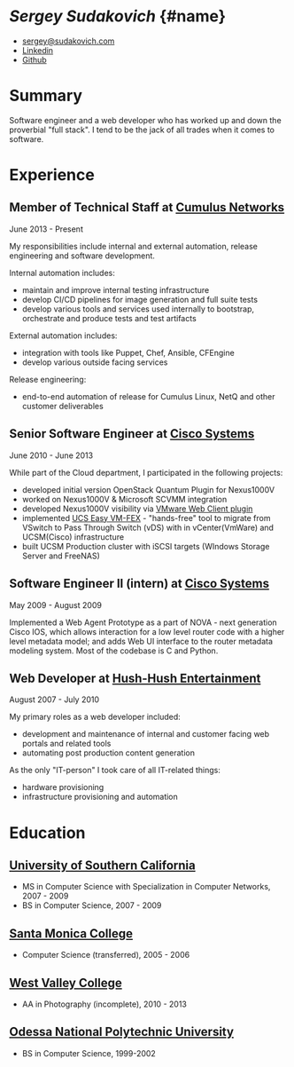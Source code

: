 # _**Sergey Sudakovich**_ {#name}


* [sergey@sudakovich.com][personal email] 
* [Linkedin][personal linkedin]
* [Github][personal github]

# Summary

  Software engineer and a web developer who has worked up and down the proverbial "full stack".
  I tend to be the jack of all trades when it comes to software.

# Experience

##  Member of Technical Staff at [Cumulus Networks][employer cumulus]

  June 2013 - Present

  My responsibilities include internal and external automation, release engineering and software development.

  Internal automation includes:

  * maintain and improve internal testing infrastructure
  * develop CI/CD pipelines for image generation and full suite tests
  * develop various tools and services used internally to bootstrap, orchestrate and produce tests and test artifacts

  External automation includes:

  * integration with tools like Puppet, Chef, Ansible, CFEngine
  * develop various outside facing services

  Release engineering:
  * end-to-end automation of release for Cumulus Linux, NetQ and other customer deliverables


##  Senior Software Engineer at [Cisco Systems][employer cisco] 

  June 2010 - June 2013

  While part of the Cloud department, I participated in the following projects:
  
  * developed initial version OpenStack Quantum Plugin for Nexus1000V
  * worked on Nexus1000V & Microsoft SCVMM integration
  * developed Nexus1000V visibility via [VMware Web Client plugin][video vmwarewebclientplugin]
  * implemented [UCS Easy VM-FEX][video easyvmfex] - "hands-free" tool to migrate 
    from VSwitch to Pass Through Switch (vDS) with in vCenter(VmWare) and UCSM(Cisco) infrastructure
  * built UCSM Production cluster with iSCSI targets (WIndows Storage Server and FreeNAS)


## Software Engineer II (intern) at [Cisco Systems][employer cisco] 

  May 2009 - August 2009

  Implemented a Web Agent Prototype as a part of NOVA - next generation Cisco IOS, 
  which allows interaction for a low level router code with a higher level 
  metadata model; and adds Web UI interface to the router metadata modeling 
  system. Most of the codebase is C and Python.

## Web Developer at [Hush-Hush Entertainment][employer hushhushent]

  August 2007 - July 2010

  My primary roles as a web developer included:
  
  * development and maintenance of internal and customer facing web portals and related tools
  * automating post production content generation


  As the only "IT-person" I took care of all IT-related things:

  * hardware provisioning
  * infrastructure provisioning and automation


# Education
## [University of Southern California][education usc]
* MS in Computer Science with Specialization in Computer Networks, 2007 - 2009
* BS in Computer Science, 2007 - 2009

## [Santa Monica College][education smc]
* Computer Science (transferred), 2005 - 2006

## [West Valley College][education westvalley]
* AA in Photography (incomplete), 2010 - 2013

## [Odessa National Polytechnic University][education opu]
* BS in Computer Science, 1999-2002


[personal email]: mailto:sergey@sudakovich.com "Email address"
[personal linkedin]: https://www.linkedin.com/in/sergeysudakovich/ "Linkedin"
[personal github]: https://github.com/sergeyhush "Github"

[employer cumulus]: https://cumulusnetworks.com "Cumulus Networks"
[employer cisco]: https://cisco.com "Cisco Systems"
[employer hushhushent]: https://www.linkedin.com/company/8259494/ "Hush-Hush Entertainment"

[video vmwarewebclientplugin]: http://www.youtube.com/watch?v=V_cevCWcuQs "VMware Web Client Plugin"
[video easyvmfex]: http://www.youtube.com/watch?v=0aAuj80cNvg "USC Easy VM-FEX"

[education usc]: https://viterbischool.usc.edu/ "USC Viterbi School of Engineering"
[education smc]: http://smc.edu "Santa Monica College"
[education westvalley]: http://westvalley.edu "West Valley College"
[education opu]: http://opu.ua "Odessa National Polytechnic University"
